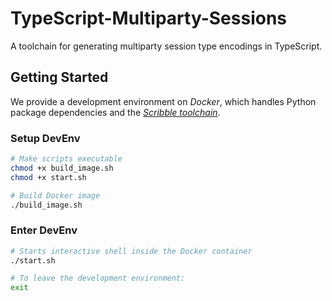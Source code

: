 # TypeScript-Multiparty-Sessions
A toolchain for generating multiparty session type encodings in TypeScript.

## Getting Started
We provide a development environment on _Docker_, which handles Python package dependencies and the [_Scribble toolchain_](https://github.com/scribble/scribble-java/).

### Setup DevEnv
```bash
# Make scripts executable
chmod +x build_image.sh
chmod +x start.sh

# Build Docker image
./build_image.sh
```

### Enter DevEnv
```bash
# Starts interactive shell inside the Docker container
./start.sh

# To leave the development environment:
exit
```